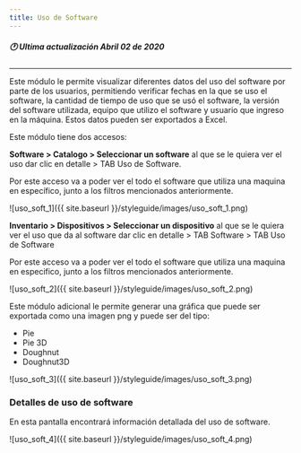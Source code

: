 ```yaml
---
title: Uso de Software
---
```

##### 🕐 Ultima actualización Abril 02 de 2020
---


Este módulo le permite visualizar diferentes datos del uso del software por parte de los usuarios, permitiendo verificar fechas en la que se uso el software, la cantidad de tiempo de uso que se usó el software, la versión del software utilizada, equipo que utilizo el software y usuario que ingreso en la máquina. Estos datos pueden ser exportados a Excel.

Este módulo tiene dos accesos:

**Software > Catalogo > Seleccionar un software** al que se le quiera ver el uso dar clic en detalle > TAB Uso de Software.

Por este acceso va a poder ver el todo el software que utiliza una maquina en específico, junto a los filtros mencionados anteriormente.


![uso_soft_1]({{ site.baseurl }}/styleguide/images/uso_soft_1.png)


**Inventario > Dispositivos > Seleccionar un dispositivo** al que se le quiera ver el uso que da al software dar clic en detalle > TAB Software > TAB Uso de Software

Por este acceso va a poder ver el todo el software que utiliza una maquina en especifico, junto a los filtros mencionados anteriormente.

![uso_soft_2]({{ site.baseurl }}/styleguide/images/uso_soft_2.png)


Este módulo adicional le permite generar una gráfica que puede ser exportada como una imagen png y puede ser del tipo:


- Pie
- Pie 3D
- Doughnut
- Doughnut3D

![uso_soft_3]({{ site.baseurl }}/styleguide/images/uso_soft_3.png)


### Detalles de uso de software

En esta pantalla encontrará información detallada del uso de software.

![uso_soft_4]({{ site.baseurl }}/styleguide/images/uso_soft_4.png)
